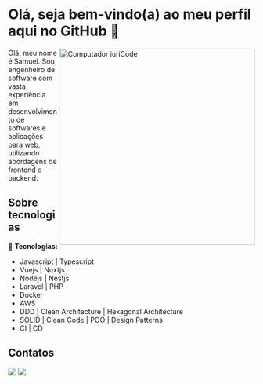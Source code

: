 # Olá, seja bem-vindo(a) ao meu perfil aqui no GitHub 👋

<img src="https://raw.githubusercontent.com/MicaelliMedeiros/micaellimedeiros/master/image/computer-illustration.png" min-width="400px" max-width="400px" width="400px" align="right" alt="Computador iuriCode">

<p align="left"> 
  Olá, meu nome é Samuel. Sou engenheiro de software com vasta experiência em desenvolvimento de softwares e aplicações para web, utilizando abordagens de frontend e backend.
</p>

## Sobre tecnologias
<p align="left">
  🦄 <strong>Tecnologias:</strong> 
  
  <ul>
    <li>Javascript | Typescript</li>
    <li>Vuejs | Nuxtjs</li>
    <li>Nodejs | Nestjs</li>
    <li>Laravel | PHP</li>
    <li>Docker</li>
    <li>AWS</li>
    <li>DDD | Clean Architecture | Hexagonal Architecture</li>
    <li>SOLID | Clean Code | POO | Design Patterns</li>
    <li>CI | CD</li>
  </ul>
</p>

## Contatos
<p align="left">
  <a href="mailto:nonokapereira@gmail.com" alt="Gmail">
  <img src="https://img.shields.io/badge/-Gmail-FF0000?style=flat-square&labelColor=FF0000&logo=gmail&logoColor=white&link=mailto:nonokapereira@gmail.com" /></a>

  <a href="https://www.linkedin.com/in/samuelpereirasilva/" alt="Linkedin">
  <img src="https://img.shields.io/badge/-Linkedin-0e76a8?style=flat-square&logo=Linkedin&logoColor=white&link=[LINK-DO-SEU-LINKEDIN](https://www.linkedin.com/in/samuelpereirasilva/)" /></a>
</p>  
